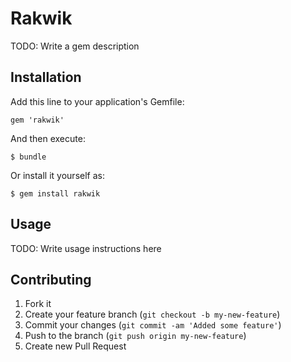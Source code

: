 # Rakwik

TODO: Write a gem description

## Installation

Add this line to your application's Gemfile:

    gem 'rakwik'

And then execute:

    $ bundle

Or install it yourself as:

    $ gem install rakwik

## Usage

TODO: Write usage instructions here

## Contributing

1. Fork it
2. Create your feature branch (`git checkout -b my-new-feature`)
3. Commit your changes (`git commit -am 'Added some feature'`)
4. Push to the branch (`git push origin my-new-feature`)
5. Create new Pull Request
